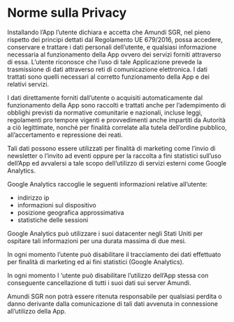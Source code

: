 
# Norme sulla Privacy

Installando l’App l’utente dichiara e accetta che Amundi SGR, nel pieno rispetto dei principi dettati dal Regolamento UE 679/2016, possa accedere, conservare e trattare i dati personali dell’utente, e qualsiasi informazione necessaria al funzionamento della App ovvero dei servizi forniti attraverso di essa. L’utente riconosce che l’uso di tale Applicazione prevede la trasmissione di dati attraverso reti di comunicazione elettronica. I dati trattati sono quelli necessari al corretto funzionamento della App e dei relativi servizi.

I dati direttamente forniti dall’utente o acquisiti automaticamente dal funzionamento della App sono raccolti e trattati anche per l’adempimento di obblighi previsti da normative comunitarie e nazionali, incluse leggi, regolamenti pro tempore vigenti e provvedimenti anche impartiti da Autorità a ciò legittimate, nonché per finalità correlate alla tutela dell’ordine pubblico, all’accertamento e repressione dei reati.

Tali dati possono essere utilizzati per finalità di marketing come l’invio di newsletter o l’invito ad eventi oppure per la raccolta a fini statistici sull’uso dell’App ed avvalersi a tale scopo dell’utilizzo di servizi esterni come Google Analytics.

Google Analytics raccoglie le seguenti informazioni relative all’utente:
- indirizzo ip
- informazioni sul dispositivo
- posizione geografica approssimativa
- statistiche delle sessioni

Google Analytics può utilizzare i suoi datacenter negli Stati Uniti per ospitare tali informazioni per una durata massima di due mesi.

In ogni momento l’utente può disabilitare il tracciamento dei dati effettuato per finalità di marketing ed ai fini statistici (Google Analytics).

In ogni momento l ‘utente può disabilitare l’utilizzo dell’App stessa con conseguente cancellazione di tutti i suoi dati sui server Amundi.

Amundi SGR non potrà essere ritenuta responsabile per qualsiasi perdita o danno derivante dalla comunicazione di tali dati avvenuta in connessione all’utilizzo della App.
